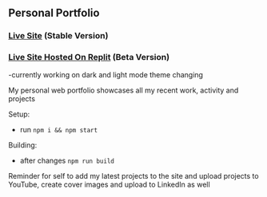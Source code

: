 ## Personal Portfolio

### [Live Site](https://www.mohammadawwad.com) (Stable Version)
### [Live Site Hosted On Replit](https://personal-website.awwad.repl.co/) (Beta Version)
  -currently working on dark and light mode theme changing

My personal web portfolio showcases all my recent work, activity and projects

Setup:
- run ```npm i && npm start```

Building:
-  after changes ```npm run build```




Reminder for self to add my latest projects to the site and upload projects to YouTube, create cover images and upload to LinkedIn as well
